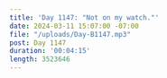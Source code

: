```yaml
---
title: 'Day 1147: "Not on my watch."'
date: 2024-03-11 15:07:00 -07:00
file: "/uploads/Day-B1147.mp3"
post: Day 1147
duration: '00:04:15'
length: 3523646
---
```


